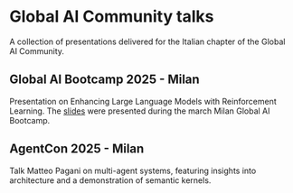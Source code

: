 # Global AI Community talks
A collection of presentations delivered for the Italian chapter of the Global AI Community.

## Global AI Bootcamp 2025 - Milan
Presentation on Enhancing Large Language Models with Reinforcement Learning. The [slides]([https://github.com/annafabris/Hate-Speech-Spreader-Detection/blob/main/main.ipynb](https://github.com/annafabris/global-AI-community/blob/main/Enhancing%20LLMs%20with%20RL.pdf)) were presented during the march Milan Global AI Bootcamp.

## AgentCon 2025 - Milan
Talk Matteo Pagani on multi-agent systems, featuring insights into architecture and a demonstration of semantic kernels.

